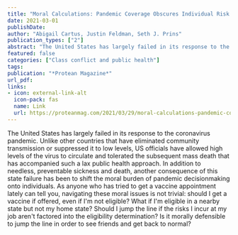 ```yaml
---
title: "Moral Calculations: Pandemic Coverage Obscures Individual Risk and Social Harm • Protean Magazine"
date: 2021-03-01
publishDate: 
author: "Abigail Cartus, Justin Feldman, Seth J. Prins"
publication_types: ["2"]
abstract: "The United States has largely failed in its response to the coronavirus pandemic. Unlike other countries that have eliminated community transmission or suppressed it to low levels, US officials have allowed high levels of the virus to circulate and tolerated the subsequent mass death that has accompanied such a lax public health approach. In addition to needless, preventable sickness and death, another consequence of this state failure has been to shift the moral burden of pandemic decisionmaking onto individuals. As anyone who has tried to get a vaccine appointment lately can tell you, navigating these moral issues is not trivial: should I get a vaccine if offered, even if I'm not eligible? What if I'm eligible in a nearby state but not my home state? Should I jump the line if the risks I incur at my job aren't factored into the eligibility determination? Is it morally defensible to jump the line in order to see friends and get back to normal?"
featured: false
categories: ["Class conflict and public health"]
tags: 
publication: "*Protean Magazine*"
url_pdf: 
links:
- icon: external-link-alt
  icon-pack: fas
  name: Link
  url: https://proteanmag.com/2021/03/29/moral-calculations-pandemic-coverage-obscures-individual-risk-and-social-harm/
---
```


The United States has largely failed in its response to the coronavirus pandemic. Unlike other countries that have eliminated community transmission or suppressed it to low levels, US officials have allowed high levels of the virus to circulate and tolerated the subsequent mass death that has accompanied such a lax public health approach. In addition to needless, preventable sickness and death, another consequence of this state failure has been to shift the moral burden of pandemic decisionmaking onto individuals. As anyone who has tried to get a vaccine appointment lately can tell you, navigating these moral issues is not trivial: should I get a vaccine if offered, even if I'm not eligible? What if I'm eligible in a nearby state but not my home state? Should I jump the line if the risks I incur at my job aren't factored into the eligibility determination? Is it morally defensible to jump the line in order to see friends and get back to normal?